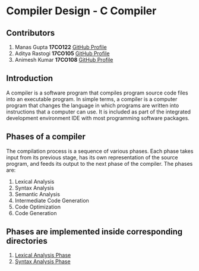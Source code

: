# Compiler Design - C Compiler
## Contributors
1. Manas Gupta **17CO122** [GitHub Profile](https://github.com/manas11)
2. Aditya Rastogi **17CO105** [GitHub Profile](https://github.com/aditya-rastogi23)
3. Animesh Kumar **17CO108** [GitHub Profile](https://github.com/animeshk08)
  
## Introduction
A compiler is a software program that compiles program source code files into an executable program. In simple terms, a compiler is a computer program that changes the language in which programs are written into instructions that a computer can use. It is included as part of the integrated development environment IDE with most programming software packages.

## Phases of a compiler
The compilation process is a sequence of various phases. Each phase takes input from its previous stage, has its own representation of the source program, and feeds its output to the next phase of the compiler. The phases are:

1.  Lexical Analysis
2.  Syntax Analysis
3.  Semantic Analysis
4.  Intermediate Code Generation
5.  Code Optimization
6.  Code Generation

## Phases are implemented inside corresponding directories
1. [Lexical Analysis Phase](https://github.com/manas11/compiler-design-c-compiler/tree/master/Lexical-Analyzer
)
2. [Syntax Analysis Phase](https://github.com/manas11/compiler-design-c-compiler/tree/master/Parser)
